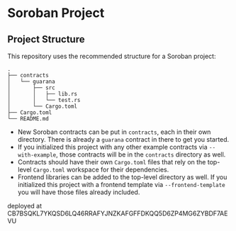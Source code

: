 # Soroban Project

## Project Structure

This repository uses the recommended structure for a Soroban project:

```text
.
├── contracts
│   └── guarana
│       ├── src
│       │   ├── lib.rs
│       │   └── test.rs
│       └── Cargo.toml
├── Cargo.toml
└── README.md
```

- New Soroban contracts can be put in `contracts`, each in their own directory. There is already a `guarana` contract in there to get you started.
- If you initialized this project with any other example contracts via `--with-example`, those contracts will be in the `contracts` directory as well.
- Contracts should have their own `Cargo.toml` files that rely on the top-level `Cargo.toml` workspace for their dependencies.
- Frontend libraries can be added to the top-level directory as well. If you initialized this project with a frontend template via `--frontend-template` you will have those files already included.

deployed at CB7BSQKL7YKQSD6LQ46RRAFYJNZKAFGFFDKQQ5D6ZP4MG6ZYBDF7AEVU
